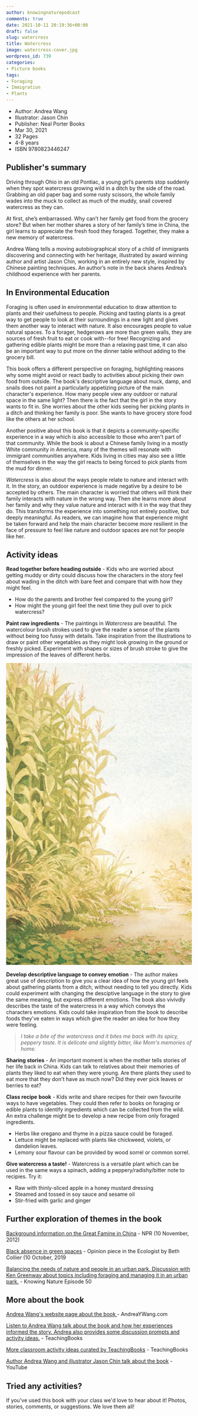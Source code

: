 ```yaml
---
author: knowingnaturepodcast
comments: true
date: 2021-10-11 20:19:36+00:00
draft: false
slug: watercress
title: Watercress
image: watercress-cover.jpg
wordpress_id: 739
categories:
- Picture books
tags:
- Foraging
- Immigration
- Plants
---
```


  * Author: Andrea Wang
  * Illustrator: Jason Chin
  * Publisher: Neal Porter Books
  * Mar 30, 2021 
  * 32 Pages 
  * 4-8 years 
  * ISBN 9780823446247

## Publisher's summary

Driving through Ohio in an old Pontiac, a young girl’s parents stop suddenly
when they spot watercress growing wild in a ditch by the side of the road.
Grabbing an old paper bag and some rusty scissors, the whole family wades into
the muck to collect as much of the muddy, snail covered watercress as they
can.

At first, she’s embarrassed. Why can’t her family get food from the grocery
store? But when her mother shares a story of her family’s time in China, the
girl learns to appreciate the fresh food they foraged. Together, they make a
new memory of watercress.

Andrea Wang tells a moving autobiographical story of a child of immigrants
discovering and connecting with her heritage, illustrated by award winning
author and artist Jason Chin, working in an entirely new style, inspired by
Chinese painting techniques. An author’s note in the back shares Andrea’s
childhood experience with her parents.

## In Environmental Education

Foraging is often used in environmental education to draw attention to plants
and their usefulness to people. Picking and tasting plants is a great way to
get people to look at their surroundings in a new light and gives them another
way to interact with nature. It also encourages people to value natural
spaces. To a forager, hedgerows are more than green walls, they are sources of
fresh fruit to eat or cook with--for free! Recognizing and gathering edible
plants might be more than a relaxing past time, it can also be an important
way to put more on the dinner table without adding to the grocery bill.

This book offers a different perspective on foraging, highlighting reasons why
some might avoid or react badly to activities about picking their own food
from outside. The book's descriptive language about muck, damp, and snails
does not paint a particularly appetizing picture of the main character's
experience. How many people view any outdoor or natural space in the same
light? Then there is the fact that the girl in the story wants to fit in. She
worries about the other kids seeing her picking plants in a ditch and thinking
her family is poor. She wants to have grocery store food like the others at
her school.

Another positive about this book is that it depicts a community-specific
experience in a way which is also accessible to those who aren't part of that
community. While the book is about a Chinese family living in a mostly White
community in America, many of the themes will resonate with immigrant
communities anywhere. Kids living in cities may also see a little of
themselves in the way the girl reacts to being forced to pick plants from the
mud for dinner.

_Watercress_ is also about the ways people relate to nature and interact with
it. In the story, an outdoor experience is made negative by a desire to be
accepted by others. The main character is worried that others will think their
family interacts with nature in the wrong way. Then she learns more about her
family and why they value nature and interact with it in the way that they do.
This transforms the experience into something not entirely positive, but
deeply meaningful. As readers, we can imagine how that experience might be
taken forward and help the main character become more resilient in the face of
pressure to feel like nature and outdoor spaces are not for people like her.

## Activity ideas

**Read together before heading outside** \- Kids who are worried about getting
muddy or dirty could discuss how the characters in the story feel about wading
in the ditch with bare feet and compare that with how they might feel.

  * How do the parents and brother feel compared to the young girl? 
  * How might the young girl feel the next time they pull over to pick watercress?

**Paint raw ingredients** \- The paintings in _Watercress_ are beautiful. The
watercolour brush strokes used to give the reader a sense of the plants
without being too fussy with details. Take inspiration from the illustrations
to draw or paint other vegetables as they might look growing in the ground or
freshly picked. Experiment with shapes or sizes of brush stroke to give the
impression of the leaves of different herbs.

![](watercress-plants.jpg)

**Develop descriptive language to convey emotion** \- The author makes great
use of description to give you a clear idea of how the young girl feels about
gathering plants from a ditch, without needing to tell you directly. Kids
could experiment with changing the desciptive language in the story to give
the same meaning, but express different emotions. The book also vivivdly
describes the taste of the watercress in a way which conveys the characters
emotions. Kids could take inspiration from the book to describe foods they've
eaten in ways which give the reader an idea for how they were feeling.

> _I take a bite of the watercress and it bites me back with its spicy,
> peppery taste. It is delicate and slightly bitter, like Mom's memories of
> home._

**Sharing stories** \- An important moment is when the mother tells stories of
her life back in China. Kids can talk to relatives about their memories of
plants they liked to eat when they were young. Are there plants they used to
eat more that they don't have as much now? Did they ever pick leaves or
berries to eat?

**Class recipe** **book** \- Kids write and share recipes for their own
favourite ways to have vegetables. They could then refer to books on foraging
or edible plants to identify ingredients which can be collected from the wild.
An extra challenge might be to develop a new recipe from only foraged
ingredients.

  * Herbs like oregano and thyme in a pizza sauce could be foraged. 
  * Lettuce might be replaced with plants like chickweed, violets, or dandelion leaves.
  * Lemony sour flavour can be provided by wood sorrel or common sorrel.

**Give watercress a taste!** \- Watercress is a versatile plant which can be
used in the same ways a spinach, adding a peppery/radishy/bitter note to
recipies. Try it:

  * Raw with thinly-sliced apple in a honey mustard dressing
  * Steamed and tossed in soy sauce and sesame oil
  * Stir-fried with garlic and ginger

## Further exploration of themes in the book

[Background information on the Great Famine in China](https://www.npr.org/2012/11/10/164732497/a-grim-chronicle-of-chinas-great-famine) \- NPR (10 November, 2012)

[Black absence in green spaces](https://theecologist.org/2019/oct/10/black-absence-green-spaces) \- Opinion piece in the Ecologist by Beth Collier (10 October, 2019

[Balancing the needs of nature and people in an urban park. Discussion with Ken Greenway about topics including foraging and managing it in an urban park.](https://knowingnaturepodcast.wordpress.com/2021/04/19/ep-50-balancing-needs-of-nature-and-people-in-a-cemetery-park/?fbclid=IwAR1gXlh54CYXT2tqdtAbZSyuDyQgTwIk3AJqVmyF7ETvNBTClrRWpeh-rhI) \- Knowing Nature Episode 50

## More about the book

[Andrea Wang's we](https://andreaywang.com/books/picture-books/watercress/)[bsite page about the book ](https://andreaywang.com/books/picture-books/watercress/)\- AndreaYWang.com

[Listen to Andrea Wang talk about the book and how her experiences informed the story. Andrea also provides some discussion prompts and activity ideas.](https://forum.teachingbooks.net/2021/03/andrea-wang-on-watercress/) \- TeachingBooks

[More classroom activity ideas curated by TeachingBooks](https://www.teachingbooks.net/tb.cgi?a=1&tid=75090) \- TeachingBooks

[Author Andrea Wang and illustrator Jason Chin talk about the book](https://youtu.be/HJbl-klxdkc) \- YouTube

## Tried any activities?

If you've used this book with your class we'd love to hear about it! Photos,
stories, comments, or suggestions. We love them all!

